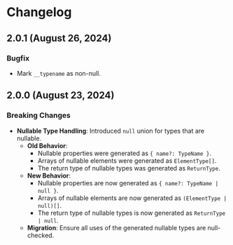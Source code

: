 # Changelog

## 2.0.1 (August 26, 2024)

### Bugfix

- Mark `__typename` as non-null.

## 2.0.0 (August 23, 2024)

### Breaking Changes

- **Nullable Type Handling**: Introduced `null` union for types that are nullable.
  - **Old Behavior**:
    - Nullable properties were generated as `{ name?: TypeName }`.
    - Arrays of nullable elements were generated as `ElementType[]`.
    - The return type of nullable types was generated as `ReturnType`.
  - **New Behavior**:
    - Nullable properties are now generated as `{ name?: TypeName | null }`.
    - Arrays of nullable elements are now generated as `(ElementType | null)[]`.
    - The return type of nullable types is now generated as `ReturnType | null`.
  - **Migration**: Ensure all uses of the generated nullable types are null-checked.

